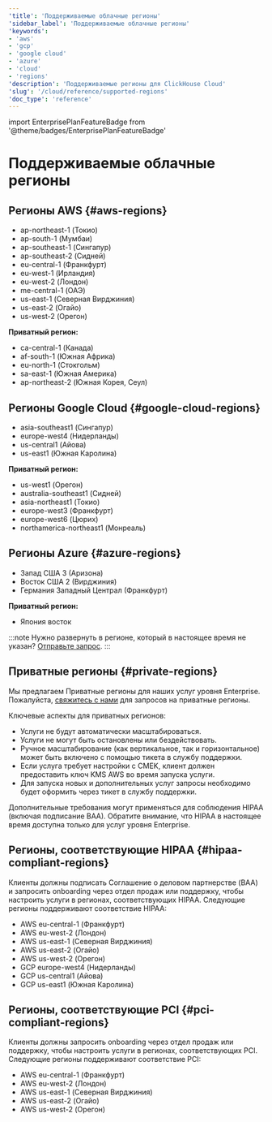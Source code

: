 ```yaml
---
'title': 'Поддерживаемые облачные регионы'
'sidebar_label': 'Поддерживаемые облачные регионы'
'keywords':
- 'aws'
- 'gcp'
- 'google cloud'
- 'azure'
- 'cloud'
- 'regions'
'description': 'Поддерживаемые регионы для ClickHouse Cloud'
'slug': '/cloud/reference/supported-regions'
'doc_type': 'reference'
---
```

import EnterprisePlanFeatureBadge from '@theme/badges/EnterprisePlanFeatureBadge'


# Поддерживаемые облачные регионы

## Регионы AWS {#aws-regions}

- ap-northeast-1 (Токио)
- ap-south-1 (Мумбаи)
- ap-southeast-1 (Сингапур)
- ap-southeast-2 (Сидней)
- eu-central-1 (Франкфурт)
- eu-west-1 (Ирландия)
- eu-west-2 (Лондон)
- me-central-1 (ОАЭ)
- us-east-1 (Северная Вирджиния)
- us-east-2 (Огайо)
- us-west-2 (Орегон)

**Приватный регион:**
- ca-central-1 (Канада)
- af-south-1 (Южная Африка)
- eu-north-1 (Стокгольм)
- sa-east-1 (Южная Америка)
- ap-northeast-2 (Южная Корея, Сеул)

## Регионы Google Cloud {#google-cloud-regions}

- asia-southeast1 (Сингапур)
- europe-west4 (Нидерланды)
- us-central1 (Айова)
- us-east1 (Южная Каролина)

**Приватный регион:**

- us-west1 (Орегон)
- australia-southeast1 (Сидней)
- asia-northeast1 (Токио)
- europe-west3 (Франкфурт)
- europe-west6 (Цюрих)
- northamerica-northeast1 (Монреаль)

## Регионы Azure {#azure-regions}

- Запад США 3 (Аризона)
- Восток США 2 (Вирджиния)
- Германия Западный Централ (Франкфурт)

**Приватный регион:**

- Япония восток

:::note 
Нужно развернуть в регионе, который в настоящее время не указан? [Отправьте запрос](https://clickhouse.com/pricing?modal=open). 
:::

## Приватные регионы {#private-regions}

<EnterprisePlanFeatureBadge feature="Приватные регионы"/>

Мы предлагаем Приватные регионы для наших услуг уровня Enterprise. Пожалуйста, [свяжитесь с нами](https://clickhouse.com/company/contact) для запросов на приватные регионы.

Ключевые аспекты для приватных регионов:
- Услуги не будут автоматически масштабироваться.
- Услуги не могут быть остановлены или бездействовать.
- Ручное масштабирование (как вертикальное, так и горизонтальное) может быть включено с помощью тикета в службу поддержки.
- Если услуга требует настройки с CMEK, клиент должен предоставить ключ KMS AWS во время запуска услуги.
- Для запуска новых и дополнительных услуг запросы необходимо будет оформить через тикет в службу поддержки.

Дополнительные требования могут применяться для соблюдения HIPAA (включая подписание BAA). Обратите внимание, что HIPAA в настоящее время доступна только для услуг уровня Enterprise.

## Регионы, соответствующие HIPAA {#hipaa-compliant-regions}

<EnterprisePlanFeatureBadge feature="HIPAA" support="true"/>

Клиенты должны подписать Соглашение о деловом партнерстве (BAA) и запросить onboarding через отдел продаж или поддержку, чтобы настроить услуги в регионах, соответствующих HIPAA. Следующие регионы поддерживают соответствие HIPAA:
- AWS eu-central-1 (Франкфурт)
- AWS eu-west-2 (Лондон)
- AWS us-east-1 (Северная Вирджиния)
- AWS us-east-2 (Огайо)
- AWS us-west-2 (Орегон)
- GCP europe-west4 (Нидерланды)
- GCP us-central1 (Айова)
- GCP us-east1 (Южная Каролина)

## Регионы, соответствующие PCI {#pci-compliant-regions}

<EnterprisePlanFeatureBadge feature="PCI" support="true"/>

Клиенты должны запросить onboarding через отдел продаж или поддержку, чтобы настроить услуги в регионах, соответствующих PCI. Следующие регионы поддерживают соответствие PCI:
- AWS eu-central-1 (Франкфурт)
- AWS eu-west-2 (Лондон)
- AWS us-east-1 (Северная Вирджиния)
- AWS us-east-2 (Огайо)
- AWS us-west-2 (Орегон)